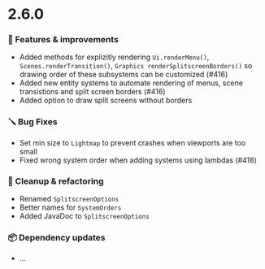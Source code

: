 # 2.6.0

### 🚀 Features & improvements

- Added methods for explizitly rendering `Ui.renderMenu()`, `Scenes.renderTransition()`,
  `Graphics renderSplitscreenBorders()` so drawing order of these subsystems can be customized (#416)
- Added new entity systems to automate rendering of menus, scene transistions and split screen borders (#416)
- Added option to draw split screens without borders

### 🪛 Bug Fixes

- Set min size to `Lightmap` to prevent crashes when viewports are too small
- Fixed wrong system order when adding systems using lambdas (#418)

### 🧽 Cleanup & refactoring

- Renamed `SplitscreenOptions`
- Better names for `SystemOrders`
- Added JavaDoc to `SplitscreenOptions`

### 📦 Dependency updates

- ...